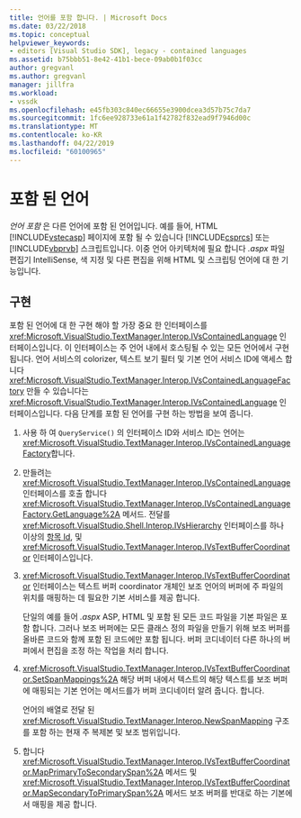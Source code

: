 ```yaml
---
title: 언어를 포함 합니다. | Microsoft Docs
ms.date: 03/22/2018
ms.topic: conceptual
helpviewer_keywords:
- editors [Visual Studio SDK], legacy - contained languages
ms.assetid: b75bbb51-8e42-41b1-bece-09ab0b1f03cc
author: gregvanl
ms.author: gregvanl
manager: jillfra
ms.workload:
- vssdk
ms.openlocfilehash: e45fb303c840ec66655e3900dcea3d57b75c7da7
ms.sourcegitcommit: 1fc6ee928733e61a1f42782f832ead9f7946d00c
ms.translationtype: MT
ms.contentlocale: ko-KR
ms.lasthandoff: 04/22/2019
ms.locfileid: "60100965"
---
```

# <a name="contained-languages"></a>포함 된 언어

*언어 포함* 은 다른 언어에 포함 된 언어입니다. 예를 들어, HTML [!INCLUDE[vstecasp](../code-quality/includes/vstecasp_md.md)] 페이지에 포함 될 수 있습니다 [!INCLUDE[csprcs](../data-tools/includes/csprcs_md.md)] 또는 [!INCLUDE[vbprvb](../code-quality/includes/vbprvb_md.md)] 스크립트입니다. 이중 언어 아키텍처에 필요 합니다 *.aspx* 파일 편집기 IntelliSense, 색 지정 및 다른 편집을 위해 HTML 및 스크립팅 언어에 대 한 기능입니다.

## <a name="implementation"></a>구현

포함 된 언어에 대 한 구현 해야 할 가장 중요 한 인터페이스를 <xref:Microsoft.VisualStudio.TextManager.Interop.IVsContainedLanguage> 인터페이스입니다. 이 인터페이스는 주 언어 내에서 호스팅될 수 있는 모든 언어에서 구현 됩니다. 언어 서비스의 colorizer, 텍스트 보기 필터 및 기본 언어 서비스 ID에 액세스 합니다 <xref:Microsoft.VisualStudio.TextManager.Interop.IVsContainedLanguageFactory> 만들 수 있습니다는 <xref:Microsoft.VisualStudio.TextManager.Interop.IVsContainedLanguage> 인터페이스입니다. 다음 단계를 포함 된 언어를 구현 하는 방법을 보여 줍니다.

1. 사용 하 여 `QueryService()` 의 인터페이스 ID와 서비스 ID는 언어는 <xref:Microsoft.VisualStudio.TextManager.Interop.IVsContainedLanguageFactory>합니다.

2. 만들려는 <xref:Microsoft.VisualStudio.TextManager.Interop.IVsContainedLanguage> 인터페이스를 호출 합니다 <xref:Microsoft.VisualStudio.TextManager.Interop.IVsContainedLanguageFactory.GetLanguage%2A> 메서드. 전달를 <xref:Microsoft.VisualStudio.Shell.Interop.IVsHierarchy> 인터페이스를 하나 이상의 [항목 Id](<xref:Microsoft.VisualStudio.VSConstants.VSITEMID>), 및 <xref:Microsoft.VisualStudio.TextManager.Interop.IVsTextBufferCoordinator> 인터페이스입니다.

3. <xref:Microsoft.VisualStudio.TextManager.Interop.IVsTextBufferCoordinator> 인터페이스는 텍스트 버퍼 coordinator 개체인 보조 언어의 버퍼에 주 파일의 위치를 매핑하는 데 필요한 기본 서비스를 제공 합니다.

     단일의 예를 들어 *.aspx* ASP, HTML 및 포함 된 모든 코드 파일을 기본 파일은 포함 합니다. 그러나 보조 버퍼에는 모든 클래스 정의 파일을 만들기 위해 보조 버퍼를 올바른 코드와 함께 포함 된 코드에만 포함 됩니다. 버퍼 코디네이터 다른 하나의 버퍼에서 편집을 조정 하는 작업을 처리 합니다.

4. <xref:Microsoft.VisualStudio.TextManager.Interop.IVsTextBufferCoordinator.SetSpanMappings%2A> 해당 버퍼 내에서 텍스트의 해당 텍스트를 보조 버퍼에 매핑되는 기본 언어는 메서드를가 버퍼 코디네이터 알려 줍니다. 합니다.

     언어의 배열로 전달 된 <xref:Microsoft.VisualStudio.TextManager.Interop.NewSpanMapping> 구조를 포함 하는 현재 주 복제본 및 보조 범위입니다.

5. 합니다 <xref:Microsoft.VisualStudio.TextManager.Interop.IVsTextBufferCoordinator.MapPrimaryToSecondarySpan%2A> 메서드 및 <xref:Microsoft.VisualStudio.TextManager.Interop.IVsTextBufferCoordinator.MapSecondaryToPrimarySpan%2A> 메서드 보조 버퍼를 반대로 하는 기본에서 매핑을 제공 합니다.